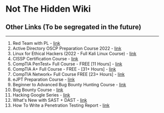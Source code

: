# Not The Hidden Wiki

## Other Links (To be segregated in the future)
-----

1. Red Team with PL - [link](https://youtu.be/Dpq6OCPga_c)
2.  Active Directory OSCP Preparation Course 2022  - [link](https://www.youtube.com/watch?v=nJlB5XDh4mk)
3. Linux for Ethical Hackers (2022 - Full Kali Linux Course) - [link](https://www.youtube.com/watch?v=U1w4T03B30I)
4. CISSP Certification Course - [link](https://www.youtube.com/watch?v=M1_v5HBVHWo)
5. CompTIA PenTest+ Full Course - FREE [11 Hours] - [link](https://www.youtube.com/watch?v=WczBlBjoQeI)
6. CompTIA A+ Full Course - FREE - [31+ Hours] - [link](https://www.youtube.com/watch?v=1CZXXNKAY5o)
7. CompTIA Network+ Full Course FREE [23+ Hours] - [link](https://www.youtube.com/watch?v=xmpYfyNmWbw)
8. eJPT Preparation Course - [link](https://www.youtube.com/watch?v=pdgBU9MDAwE)
9. Beginner to Advanced Bug Bounty Hunting Course - [link](https://www.youtube.com/watch?v=Rp69edBmFFo)
10. Bug Bounty Course - [link](https://www.youtube.com/watch?v=TTw-EY7F1rM)
11. Hacking Google Series - [link](https://www.youtube.com/watch?v=5nEyjYn9_LI&list=PL590L5WQmH8dsxxz7ooJAgmijwOz0lh2H&index=3)
12. What's New with SAST + DAST - [link](https://www.youtube.com/watch?v=_2U2h7NQPkk)
13. How To Write a Penetration Testing Report - [link](https://www.youtube.com/watch?v=J34DnrX7dTo)